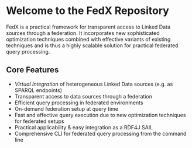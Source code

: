 # Welcome to the FedX Repository

FedX is a practical framework for transparent access to Linked Data sources through a federation. 
It incorporates new sophisticated optimization techniques combined with effective variants of existing
techniques and is thus a highly scalable solution for practical federated query processing.


## Core Features

* *Virtual Integration* of heterogeneous Linked Data sources (e.g. as SPARQL endpoints)
* Transparent access to data sources through a federation
* Efficient query processing in federated environments
* On-demand federation setup at query time
* Fast and effective query execution due to new optimization techniques for federated setups
* Practical applicability & easy integration as a RDF4J SAIL
* Comprehensive CLI for federated query processing from the command line
